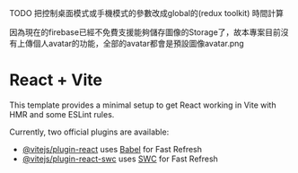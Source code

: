 TODO
把控制桌面模式或手機模式的參數改成global的(redux toolkit)
時間計算

因為現在的firebase已經不免費支援能夠儲存圖像的Storage了，故本專案目前沒有上傳個人avatar的功能，全部的avatar都會是預設圖像avatar.png

# React + Vite

This template provides a minimal setup to get React working in Vite with HMR and some ESLint rules.

Currently, two official plugins are available:

- [@vitejs/plugin-react](https://github.com/vitejs/vite-plugin-react/blob/main/packages/plugin-react/README.md) uses [Babel](https://babeljs.io/) for Fast Refresh
- [@vitejs/plugin-react-swc](https://github.com/vitejs/vite-plugin-react-swc) uses [SWC](https://swc.rs/) for Fast Refresh
